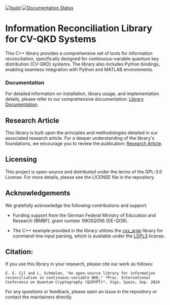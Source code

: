 [![build](https://github.com/erdemeray/IR_for_CVQKD/actions/workflows/main.yml/badge.svg)](https://github.com/erdemeray/IR_for_CVQKD/actions/workflows/main.yml) [![Documentation Status](https://readthedocs.org/projects/information-reconciliation-for-cv-qkd/badge/?version=latest)](https://information-reconciliation-for-cv-qkd.readthedocs.io/en/latest/?badge=latest)


# Information Reconciliation Library for CV-QKD Systems

This C++ library provides a comprehensive set of tools for information reconciliation, specifically designed for continuous-variable quantum key distribution (CV-QKD) systems. The library also includes Python bindings, enabling seamless integration with Python and MATLAB environments.

### Documentation

For detailed information on installation, library usage, and implementation details, please refer to our comprehensive documentation: [Library Documentation](https://information-reconciliation-for-cv-qkd.readthedocs.io/).

## Research Article

This library is built upon the principles and methodologies detailed in our associated research article. For a deeper understanding of the library's foundations, we encourage you to review the publication:
[Research Article](https://arxiv.org/abs/2408.00569). 

## Licensing

This project is open-source and distributed under the terms of the GPL-3.0 License. For more details, please see the LICENSE file in the repository.

## Acknowledgements

We gratefully acknowledge the following contributions and support:

- Funding support from the German Federal Ministry of Education and Research (BMBF), grant number 16KISQ056 (DE-QOR).

- The C++ example provided in the library utilizes the [cxx_argp](https://github.com/pboettch/cxx_argp) library for command-line input parsing, which is available under the [LGPL3](https://www.gnu.org/licenses/lgpl-3.0.html) license. 


## Citation:

If you use this library in your research, please cite our work as follows:
```
E. E. Cil and L. Schmalen, "An open-source library for information reconciliation in continuous-variable QKD," *Proc. International Conference on Quantum Cryptography (QCRYPT)*, Vigo, Spain, Sep. 2024
```

For any questions or feedback, please open an issue in the repository or contact the maintainers directly.
